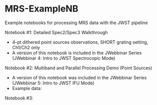 # MRS-ExampleNB
Example notebooks for processing MRS data with the JWST pipeline

Notebook #1: Detailed Spec2/Spec3 Walkthrough
* 4-pt dithered point sources observations, SHORT grating setting, Ch1/Ch2 only
* A version of this notebook is included in the JWebbinar Series (JWebbinar 4: Intro to JWST Spectrocopic Mode)

Notebook #2: Multiband and Parallel Processing Demo (Point Sources)
* A version of this notebook was included in the JWebbinar Series (JWebbinar 5: Intro to JWST IFU Mode)
* Example data:

Notebook #3: 
